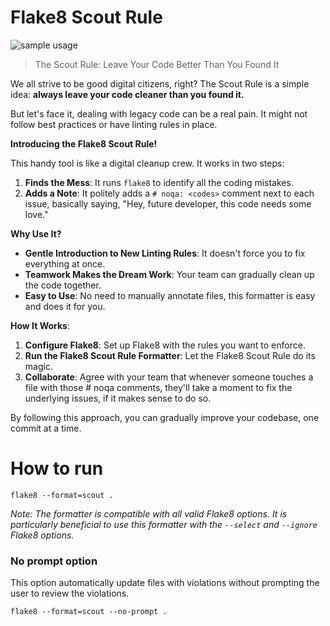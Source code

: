 # Flake8 Scout Rule

![sample usage](https://github.com/user-attachments/assets/93e0c654-0138-4bc2-81cb-9cefe10ceec9)

> The Scout Rule: Leave Your Code Better Than You Found It

We all strive to be good digital citizens, right? The Scout Rule is a simple idea: **always leave your code cleaner than you found it.**

But let's face it, dealing with legacy code can be a real pain. It might not follow best practices or have linting rules in place.

**Introducing the Flake8 Scout Rule!**

This handy tool is like a digital cleanup crew. It works in two steps:

1. **Finds the Mess**: It runs `flake8` to identify all the coding mistakes.
2. **Adds a Note**: It politely adds a `# noqa: <codes>` comment next to each issue, basically saying, "Hey, future developer, this code needs some love."

**Why Use It?**

* **Gentle Introduction to New Linting Rules**: It doesn't force you to fix everything at once.
* **Teamwork Makes the Dream Work**: Your team can gradually clean up the code together.
* **Easy to Use**: No need to manually annotate files, this formatter is easy and does it for you.

**How It Works**:

1. **Configure Flake8**: Set up Flake8 with the rules you want to enforce.
2. **Run the Flake8 Scout Rule Formatter**: Let the Flake8 Scout Rule do its magic.
2. **Collaborate**: Agree with your team that whenever someone touches a file with those # noqa comments, they'll take a moment to fix the underlying issues, if it makes sense to do so.

By following this approach, you can gradually improve your codebase, one commit at a time.

# How to run

```commandline
flake8 --format=scout .
```
*Note: The formatter is compatible with all valid Flake8 options. It is particularly beneficial to use this formatter with the `--select` and `--ignore` Flake8 options.*

### No prompt option
This option automatically update files with violations without prompting the user to review the violations.
```commandline
flake8 --format=scout --no-prompt .
```
